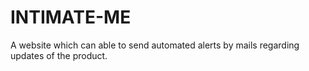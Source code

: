 # INTIMATE-ME
A website which can able to send automated alerts by mails regarding updates of the product.
